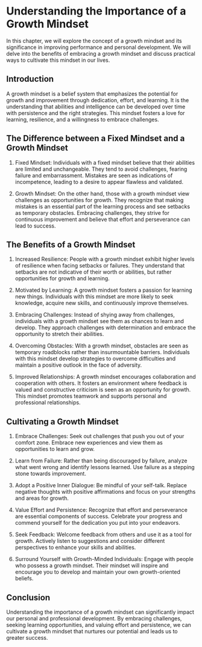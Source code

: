 Understanding the Importance of a Growth Mindset
=========================================================

In this chapter, we will explore the concept of a growth mindset and its significance in improving performance and personal development. We will delve into the benefits of embracing a growth mindset and discuss practical ways to cultivate this mindset in our lives.

Introduction
------------

A growth mindset is a belief system that emphasizes the potential for growth and improvement through dedication, effort, and learning. It is the understanding that abilities and intelligence can be developed over time with persistence and the right strategies. This mindset fosters a love for learning, resilience, and a willingness to embrace challenges.

The Difference between a Fixed Mindset and a Growth Mindset
-----------------------------------------------------------

1. Fixed Mindset: Individuals with a fixed mindset believe that their abilities are limited and unchangeable. They tend to avoid challenges, fearing failure and embarrassment. Mistakes are seen as indications of incompetence, leading to a desire to appear flawless and validated.

2. Growth Mindset: On the other hand, those with a growth mindset view challenges as opportunities for growth. They recognize that making mistakes is an essential part of the learning process and see setbacks as temporary obstacles. Embracing challenges, they strive for continuous improvement and believe that effort and perseverance can lead to success.

The Benefits of a Growth Mindset
--------------------------------

1. Increased Resilience: People with a growth mindset exhibit higher levels of resilience when facing setbacks or failures. They understand that setbacks are not indicative of their worth or abilities, but rather opportunities for growth and learning.

2. Motivated by Learning: A growth mindset fosters a passion for learning new things. Individuals with this mindset are more likely to seek knowledge, acquire new skills, and continuously improve themselves.

3. Embracing Challenges: Instead of shying away from challenges, individuals with a growth mindset see them as chances to learn and develop. They approach challenges with determination and embrace the opportunity to stretch their abilities.

4. Overcoming Obstacles: With a growth mindset, obstacles are seen as temporary roadblocks rather than insurmountable barriers. Individuals with this mindset develop strategies to overcome difficulties and maintain a positive outlook in the face of adversity.

5. Improved Relationships: A growth mindset encourages collaboration and cooperation with others. It fosters an environment where feedback is valued and constructive criticism is seen as an opportunity for growth. This mindset promotes teamwork and supports personal and professional relationships.

Cultivating a Growth Mindset
----------------------------

1. Embrace Challenges: Seek out challenges that push you out of your comfort zone. Embrace new experiences and view them as opportunities to learn and grow.

2. Learn from Failure: Rather than being discouraged by failure, analyze what went wrong and identify lessons learned. Use failure as a stepping stone towards improvement.

3. Adopt a Positive Inner Dialogue: Be mindful of your self-talk. Replace negative thoughts with positive affirmations and focus on your strengths and areas for growth.

4. Value Effort and Persistence: Recognize that effort and perseverance are essential components of success. Celebrate your progress and commend yourself for the dedication you put into your endeavors.

5. Seek Feedback: Welcome feedback from others and use it as a tool for growth. Actively listen to suggestions and consider different perspectives to enhance your skills and abilities.

6. Surround Yourself with Growth-Minded Individuals: Engage with people who possess a growth mindset. Their mindset will inspire and encourage you to develop and maintain your own growth-oriented beliefs.

Conclusion
----------

Understanding the importance of a growth mindset can significantly impact our personal and professional development. By embracing challenges, seeking learning opportunities, and valuing effort and persistence, we can cultivate a growth mindset that nurtures our potential and leads us to greater success.
